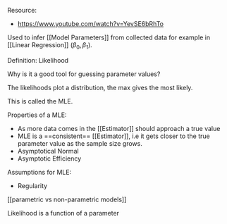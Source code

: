 Resource:
- https://www.youtube.com/watch?v=YevSE6bRhTo

Used to infer [[Model Parameters]] from collected data for example in [[Linear Regression]] ($\beta_0,\beta_1$).

Definition: Likelihood

Why is it a good tool for guessing parameter values?

The likelihoods plot a distribution, the max gives the most likely.

This is called the MLE.

Properties of a MLE:
- As more data comes in the [[Estimator]] should approach a true value
- MLE is a ==consistent== [[Estimator]], i.e it gets closer to the true parameter value as the sample size grows.
- Asymptotical Normal
- Asymptotic Efficiency

Assumptions for MLE:
- Regularity

[[parametric vs non-parametric models]]

Likelihood is a function of a parameter